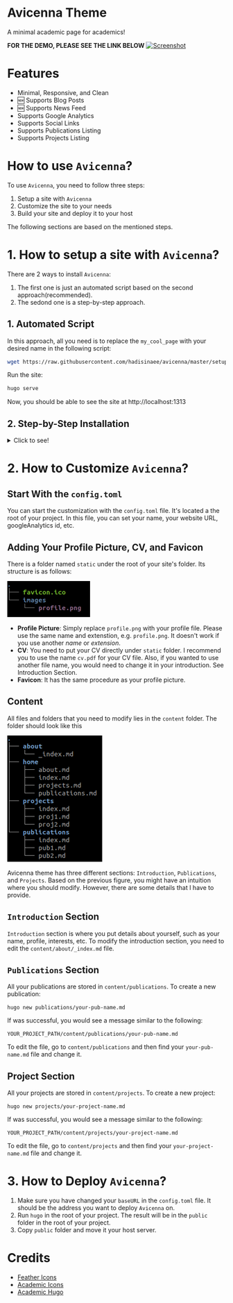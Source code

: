 # Avicenna Theme
A minimal academic page for academics!

**FOR THE DEMO, PLEASE SEE THE LINK BELOW**
[![Screenshot](https://github.com/hadisinaee/avicenna/blob/master/images/youtube.png "Avicenna")](https://youtu.be/rw29ZJJGFIM)

# Features
* Minimal, Responsive, and Clean
* :new: Supports Blog Posts
* :new: Supports News Feed
* Supports Google Analytics
* Supports Social Links
* Supports Publications Listing
* Supports Projects Listing

# How to use `Avicenna`?
To use `Avicenna`, you need to follow three steps:
1. Setup a site with `Avicenna`
2. Customize the site to your needs
3. Build your site and deploy it to your host

The following sections are based on the mentioned steps.
# 1. How to setup a site with `Avicenna`?
There are 2 ways to install `Avicenna`:
1. The first one is just an automated script based on the second approach(recommended). 
2. The sedond one is a step-by-step approach. 

## 1. Automated Script
In this approach, all you need is to replace the `my_cool_page` with your desired name in the following script:

```bash
wget https://raw.githubusercontent.com/hadisinaee/avicenna/master/setup_avicenna.sh && sh setup_avicenna.sh my_cool_page
```

Run the site:
```bash
hugo serve
```

Now, you should be able to see the site at http://localhost:1313

## 2. Step-by-Step Installation
<details>
  <summary>Click to see!</summary>
  
1. You need to install [Hugo][1] first!
2. Create a new site and go to the directory:
```bash
# replace the `my_cool_page` with whatever you want!
hugo new site my_cool_page

# move to your project folder
cd my_cool_page
```

3. Add the stable release of `Avicenna` (the `master` branch) to your `themes` folder:
```bash
git clone -b master git@github.com:hadisinaee/avicenna.git ./themes/avicenna
```

4. Copy the sample site to your project:
```bash
cp -R themes/avicenna/exampleSite/* ./
```

5. Run the site:
```bash
hugo serve
```

Now, you should be able to see the site at [http://localhost:1313](http://localhost:1313/)
</details>

# 2. How to Customize `Avicenna`?

## Start With the `config.toml`
You can start the customization with the `config.toml` file. It's located a the root of your project. In this file, you can set your name, your website URL, googleAnalytics id, etc.

## Adding Your Profile Picture, CV, and Favicon
There is a folder named `static` under the root of your site's folder. Its structure is as follows:

![static_folder](https://github.com/hadisinaee/avicenna/blob/master/static_folder.png)

- **Profile Picture**: Simply replace `profile.png` with your profile file. Please use the same name and extenstion, e.g. `profile.png`. It doesn't work if you use another *name* or *extension*.
- **CV**: You need to put your CV directly under `static` folder. I recommend you to use the name `cv.pdf` for your CV file. Also, if you wanted to use another file name, you would need to change it in your introduction. See Introduction Section.
- **Favicon**: It has the same procedure as your profile picture.

## Content
All files and folders that you need to modify lies in the `content` folder. The folder should look like this

![the content folder structure](https://github.com/hadisinaee/avicenna/blob/master/avicenna_folder.png)

Avicenna theme has three different sections: `Introduction`, `Publications`, and `Projects`. Based on the previous figure, you might have an intuition where you should modify. However, there are some details that I have to provide.

## `Introduction` Section
`Introduction` section is where you put details about yourself, such as your name, profile, interests, etc. To modify the introduction section, you need to edit the `content/about/_index.md` file.

## `Publications` Section
All your publications are stored in `content/publications`. To create a new publication:

```
hugo new publications/your-pub-name.md
```

If was successful, you would see a message similar to the following:

```
YOUR_PROJECT_PATH/content/publications/your-pub-name.md
```

To edit the file, go to `content/publications` and then find your `your-pub-name.md` file and change it.


## Project Section
All your projects are stored in `content/projects`. To create a new project:

```
hugo new projects/your-project-name.md
```

If was successful, you would see a message similar to the following:

```
YOUR_PROJECT_PATH/content/projects/your-project-name.md
```

To edit the file, go to `content/projects` and then find your `your-project-name.md` file and change it.


# 3. How to Deploy `Avicenna`?
1. Make sure you have changed your `baseURL` in the `config.toml` file. It should be the address you want to deploy `Avicenna` on.
2. Run `hugo` in the root of your project. The result will be in the `public` folder in the root of your project.
3. Copy `public` folder and move it your host server.

# Credits
* [Feather Icons](https://feathericons.com/)
* [Academic Icons](https://jpswalsh.github.io/academicons/)
* [Academic Hugo](https://wowchemy.com/templates/) 


[1]: https://gohugo.io/getting-started/installing/
